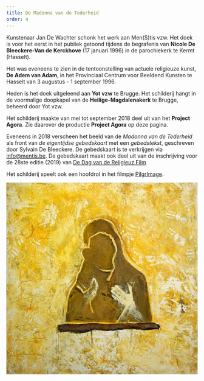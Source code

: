 ```yaml
---
title: De Madonna van de Tederheid
order: 4
---
```

Kunstenaar Jan De Wachter schonk het werk aan Men(S)tis vzw. Het doek is voor het eerst in het publiek getoond tijdens de begrafenis van **Nicole De Bleeckere-Van de Kerckhove** (17 januari 1996) in de parochiekerk te Kermt (Hasselt). 

Het was eveneens te zien in de tentoonstelling van actuele religieuze kunst, **De Adem van Adam**, in het Provinciaal Centrum voor Beeldend Kunsten te Hasselt van 3 augustus - 1 september 1996.

Heden is het doek uitgeleend aan **Yot vzw** te Brugge. Het schilderij hangt in de voormalige doopkapel van de **Heilige-Magdalenakerk** te Brugge, beheerd door Yot vzw. 

Het schilderij maakte van mei tot september 2018 deel uit van het **Project Agora**. Zie daarover de productie **Project Agora** op deze pagina. 

Eveneens in 2018 verscheen het beeld van de _Madonna van de Tederheid_ als front van _de eigentijdse gebedskaart_ met een _gebedstekst_, geschreven door Sylvain De Bleeckere. De gebedskaart is te verkrijgen via info@mentis.be. De gebedskaart maakt ook deel uit van de inschrijving voor de 28ste editie (2019) van [De Dag van de Religieuz Film](http://www.menstis.be/dedag/inschrijving/)

Het schilderij speelt ook een hoofdrol in het filmpje [PilgrImage](http://www.menstis.be/film-focus/pilgrimage/).

![De Gele Madonna](./degelemadonna.jpg)
